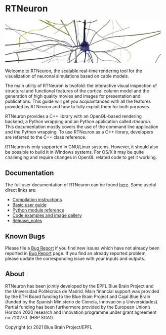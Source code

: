 # RTNeuron

![RTNeuron](doc/img/cover.png)

Welcome to RTNeuron, the scalable real-time rendering tool for the
visualization of neuronal simulations based on cable models.

The main utility of RTNeuron is twofold: the interactive visual inspection of
structural and functional features of the cortical column model and the
generation of high quality movies and images for presentation and publications.
This guide will get you acquaintanced with all the features provided by
RTNeuron and how to fully exploit them for both purposes.

RTNeuron provides a C++ library with an OpenGL-based rendering backend, a
Python wrapping and an Python application called *rtneuron*.  This
documentation mostly covers the use of the command line application and the
Python wrapping. To use RTNeuron as a C++ library, developers are referred to
the C++ class reference.

RTNeuron is only supported in GNU/Linux systems. However, it should also be
possible to build it in Windows systems. For OS/X it may be quite challenging
and require changes in OpenGL related code to get it working.

## Documentation

The full user documentation of RTNeuron can be found [here](http://bluebrain.github.io/RTNeuron-3.0/index.html). Some useful direct links are:
- [Compilation instructions](http://bluebrain.github.io/RTNeuron-3.0/compilation.html)
- [Basic user guide](http://bluebrain.github.io/RTNeuron-3.0/user_guide.html)
- [Python module reference](http://bluebrain.github.io/RTNeuron-3.0/python/index.html)
- [Code examples and image gallery](http://bluebrain.github.io/RTNeuron-3.0/python/gallery.html)
- [Release_notes](http://bluebrain.github.io/RTNeuron-3.0/release_notes.html)

## Known Bugs

Please file a [Bug Report](https://github.com/BlueBrain/RTNeuron/issues) if you
find new issues which have not already been reported in
[Bug Report](https://github.com/BlueBrain/RTNeuron/issues) page. If you find an
already reported problem, please update the corresponding issue with your inputs
and outputs.

## About

RTNeuron has been jointly developed by the EPFL Blue Brain Project and the
Universidad Politécnica de Madrid. Main financial support was provided by the
ETH Board funding to the Blue Brain Project and Cajal Blue Brain (funded by
the Spanish Ministerio de Ciencia, Innovación y Universidades). Partial
funding has been furthermore provided by the European Union’s Horizon 2020
research and innovation programme under grant agreement no.720270. (HBP SGA1).

Copyright (c) 2021 Blue Brain Project/EPFL
